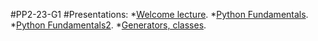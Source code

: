 #PP2-23-G1
#Presentations:
*[Welcome lecture](https://slides.com/alikhangubayev/welcome-lecture/fullscreen).
*[Python Fundamentals](https://slides.com/alikhangubayev/lesson-1/fullscreen).
*[Python Fundamentals2](https://slides.com/yaslan/lesson-1-python-fundamentals/fullscreen).
*[Generators, classes](https://slides.com/alikhangubayev/lesson-3-python-collections/fullscreen).
